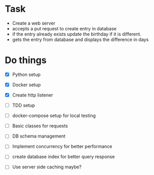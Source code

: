 # Task
- Create a web server
- accepts a put request to create entry in database
- if the entry already exists update the birthday if it is different.
- gets the entry from database and displays the difference in days

# Do things

- [x] Python setup
- [x] Docker setup
- [x] Create http listener
- [ ] TDD setup
- [ ] docker-compose setup for local testing
- [ ] Basic classes for requests
- [ ] DB schema management
- [ ] Implement concurrency for better performance
- [ ] create database index for better query response
- [ ] Use server side caching maybe?

